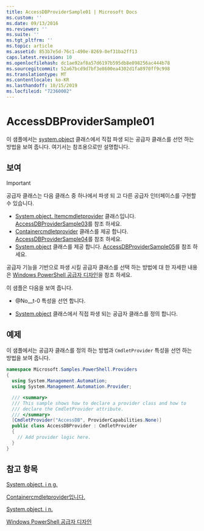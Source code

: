 ```yaml
---
title: AccessDBProviderSample01 | Microsoft Docs
ms.custom: ''
ms.date: 09/13/2016
ms.reviewer: ''
ms.suite: ''
ms.tgt_pltfrm: ''
ms.topic: article
ms.assetid: 853b7e5d-76c1-490e-8269-0ef31ba2ff13
caps.latest.revision: 10
ms.openlocfilehash: dc1ae92af8a57d6197b595db8e098256ac444b78
ms.sourcegitcommit: 52a67bcd9d7bf3e8600ea4302d1fa8970ff9c998
ms.translationtype: MT
ms.contentlocale: ko-KR
ms.lasthandoff: 10/15/2019
ms.locfileid: "72360002"
---
```

# <a name="accessdbprovidersample01"></a>AccessDBProviderSample01

이 샘플에서는 [system.object](/dotnet/api/System.Management.Automation.Provider.CmdletProvider) 클래스에서 직접 파생 되는 공급자 클래스를 선언 하는 방법을 보여 줍니다. 여기서는 참조용으로만 설명합니다.

## <a name="demonstrates"></a>보여

> [!IMPORTANT]
> 공급자 클래스는 다음 클래스 중 하나에서 파생 되 고 다른 공급자 인터페이스를 구현할 수 있습니다.
>
> -   [System.object. Itemcmdletprovider](/dotnet/api/System.Management.Automation.Provider.ItemCmdletProvider) 클래스입니다. [AccessDBProviderSample03](./accessdbprovidersample03.md)를 참조 하세요.
> -   [Containercmdletprovider](/dotnet/api/System.Management.Automation.Provider.ContainerCmdletProvider) 클래스를 제공 합니다. [AccessDBProviderSample04](./accessdbprovidersample04.md)를 참조 하세요.
> -   [System.object](/dotnet/api/System.Management.Automation.Provider.NavigationCmdletProvider) 클래스를 제공 합니다. [AccessDBProviderSample05](./accessdbprovidersample05.md)를 참조 하세요.
>
> 공급자 기능을 기반으로 파생 시킬 공급자 클래스를 선택 하는 방법에 대 한 자세한 내용은 [Windows PowerShell 공급자 디자인](./provider-types.md)을 참조 하세요.

이 샘플은 다음을 보여 줍니다.

- @No__t-0 특성을 선언 합니다.

- [System.object](/dotnet/api/System.Management.Automation.Provider.CmdletProvider) 클래스에서 직접 파생 되는 공급자 클래스를 정의 합니다.

## <a name="example"></a>예제

이 샘플에서는 공급자 클래스를 정의 하는 방법과 `CmdletProvider` 특성을 선언 하는 방법을 보여 줍니다.

```csharp
namespace Microsoft.Samples.PowerShell.Providers
{
  using System.Management.Automation;
  using System.Management.Automation.Provider;

  /// <summary>
  /// This sample shows how to declare a provider class and how to
  /// declare the CmdletProvider attribute.
  /// </summary>
  [CmdletProvider("AccessDB", ProviderCapabilities.None)]
  public class AccessDBProvider : CmdletProvider
  {
    // Add provider logic here.
  }
}
```

## <a name="see-also"></a>참고 항목

[System.object. i n g.](/dotnet/api/System.Management.Automation.Provider.ItemCmdletProvider)

[Containercmdletprovider입니다.](/dotnet/api/System.Management.Automation.Provider.ContainerCmdletProvider)

[System.object. i n.](/dotnet/api/System.Management.Automation.Provider.NavigationCmdletProvider)

[Windows PowerShell 공급자 디자인](./provider-types.md)